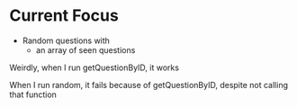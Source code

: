 # Current Focus

- Random questions with
  - an array of seen questions

Weirdly, when I run getQuestionByID, it works

When I run random, it fails because of getQuestionByID, despite not calling that function
